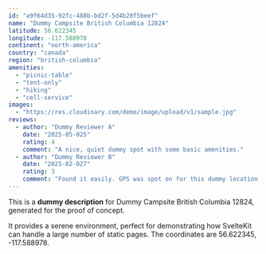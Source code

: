 ```yaml
---
id: "a9f64d35-92fc-488b-bd2f-5d4b28f5beef"
name: "Dummy Campsite British Columbia 12824"
latitude: 56.622345
longitude: -117.588978
continent: "north-america"
country: "canada"
region: "british-columbia"
amenities:
  - "picnic-table"
  - "tent-only"
  - "hiking"
  - "cell-service"
images:
  - "https://res.cloudinary.com/demo/image/upload/v1/sample.jpg"
reviews:
  - author: "Dummy Reviewer A"
    date: "2025-05-025"
    rating: 4
    comment: "A nice, quiet dummy spot with some basic amenities."
  - author: "Dummy Reviewer B"
    date: "2025-02-027"
    rating: 3
    comment: "Found it easily. GPS was spot on for this dummy location."
---
```


This is a **dummy description** for Dummy Campsite British Columbia 12824, generated for the proof of concept.

It provides a serene environment, perfect for demonstrating how SvelteKit can handle a large number of static pages. The coordinates are 56.622345, -117.588978.
